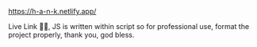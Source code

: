 https://h-a-n-k.netlify.app/ <br>

Live Link ☝🏻, JS is written within script so for professional use, format the project properly, thank you, god bless.
